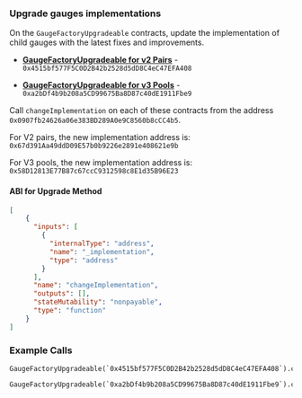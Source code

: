 ### Upgrade gauges implementations
On the `GaugeFactoryUpgradeable` contracts, update the implementation of child gauges with the latest fixes and improvements.

- **[GaugeFactoryUpgradeable for v2 Pairs](https://blastscan.io/address/0x4515bf577F5C0D2B42b2528d5dD8C4eC47EFA408)** - `0x4515bf577F5C0D2B42b2528d5dD8C4eC47EFA408`

- **[GaugeFactoryUpgradeable for v3 Pools](https://blastscan.io/address/0xa2bDf4b9b208a5CD99675Ba8D87c40dE1911Fbe9)** - `0xa2bDf4b9b208a5CD99675Ba8D87c40dE1911Fbe9`

Call `changeImplementation` on each of these contracts from the address `0x0907fb24626a06e383BD289A0e9C8560b8cCC4b5`.

For V2 pairs, the new implementation address is: `0x67d391Aa49ddD09E57b0b9226e2891e408621e9b`

For V3 pools, the new implementation address is: `0x58D12813E77B87c67ccC9312598c8E1d35B96E23`

#### ABI for Upgrade Method
```json
[
    {
      "inputs": [
        {
          "internalType": "address",
          "name": "_implementation",
          "type": "address"
        }
      ],
      "name": "changeImplementation",
      "outputs": [],
      "stateMutability": "nonpayable",
      "type": "function"
    }
]
```

### Example Calls
```solidity
GaugeFactoryUpgradeable(`0x4515bf577F5C0D2B42b2528d5dD8C4eC47EFA408`).changeImplementation(`0x67d391Aa49ddD09E57b0b9226e2891e408621e9b`);

GaugeFactoryUpgradeable(`0xa2bDf4b9b208a5CD99675Ba8D87c40dE1911Fbe9`).changeImplementation(`0x58D12813E77B87c67ccC9312598c8E1d35B96E23`);
```

